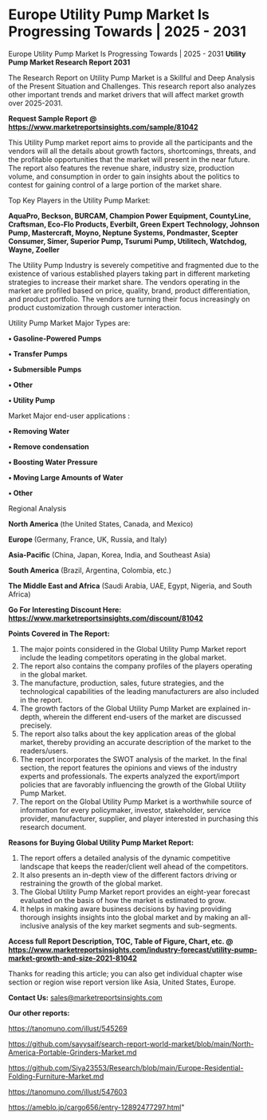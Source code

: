 # Europe Utility Pump Market Is Progressing Towards | 2025 - 2031
Europe Utility Pump Market Is Progressing Towards | 2025 - 2031
<strong>Utility Pump Market Research Report 2031</strong>

The Research Report on Utility Pump Market is a Skillful and Deep Analysis of the Present Situation and Challenges. This research report also analyzes other important trends and market drivers that will affect market growth over 2025-2031.

<strong>Request Sample Report @ <a href=https://www.marketreportsinsights.com/sample/81042>https://www.marketreportsinsights.com/sample/81042</a></strong>

This Utility Pump market report aims to provide all the participants and the vendors will all the details about growth factors, shortcomings, threats, and the profitable opportunities that the market will present in the near future. The report also features the revenue share, industry size, production volume, and consumption in order to gain insights about the politics to contest for gaining control of a large portion of the market share.

Top Key Players in the Utility Pump Market:

<strong>AquaPro, Beckson, BURCAM, Champion Power Equipment, CountyLine, Craftsman, Eco-Flo Products, Everbilt, Green Expert Technology, Johnson Pump, Mastercraft, Moyno, Neptune Systems, Pondmaster, Scepter Consumer, Simer, Superior Pump, Tsurumi Pump, Utilitech, Watchdog, Wayne, Zoeller</strong>

The Utility Pump Industry is severely competitive and fragmented due to the existence of various established players taking part in different marketing strategies to increase their market share. The vendors operating in the market are profiled based on price, quality, brand, product differentiation, and product portfolio. The vendors are turning their focus increasingly on product customization through customer interaction.

Utility Pump Market Major Types are:

<strong>• Gasoline-Powered Pumps

• Transfer Pumps

• Submersible Pumps

• Other

• Utility Pump</strong>

Market Major end-user applications :

<strong>• Removing Water

• Remove condensation

• Boosting Water Pressure

• Moving Large Amounts of Water

• Other</strong>

Regional Analysis

</u><strong><b>North America</b></strong> (the United States, Canada, and Mexico)

<strong><b>Europe </b></strong>(Germany, France, UK, Russia, and Italy)

<strong><b>Asia-Pacific</b></strong> (China, Japan, Korea, India, and Southeast Asia)

<strong><b>South America</b></strong> (Brazil, Argentina, Colombia, etc.)

<strong><b>The Middle East and Africa</b></strong> (Saudi Arabia, UAE, Egypt, Nigeria, and South Africa)

<strong>Go For Interesting Discount Here: <a href=https://www.marketreportsinsights.com/discount/81042>https://www.marketreportsinsights.com/discount/81042</a></strong>

<strong>Points Covered in The Report:</strong>
<ol>
  <li>The major points considered in the Global Utility Pump Market report include the leading competitors operating in the global market.</li>
  <li>The report also contains the company profiles of the players operating in the global market.</li>
  <li>The manufacture, production, sales, future strategies, and the technological capabilities of the leading manufacturers are also included in the report.</li>
  <li>The growth factors of the Global Utility Pump Market are explained in-depth, wherein the different end-users of the market are discussed precisely.</li>
  <li>The report also talks about the key application areas of the global market, thereby providing an accurate description of the market to the readers/users.</li>
  <li>The report incorporates the SWOT analysis of the market. In the final section, the report features the opinions and views of the industry experts and professionals. The experts analyzed the export/import policies that are favorably influencing the growth of the Global Utility Pump Market.</li>
  <li>The report on the Global Utility Pump Market is a worthwhile source of information for every policymaker, investor, stakeholder, service provider, manufacturer, supplier, and player interested in purchasing this research document.</li>
</ol>
<strong>Reasons for Buying Global Utility Pump Market Report:</strong>

<ol>
  <li>The report offers a detailed analysis of the dynamic competitive landscape that keeps the reader/client well ahead of the competitors.</li>
  <li>It also presents an in-depth view of the different factors driving or restraining the growth of the global market.</li>
  <li>The Global Utility Pump Market report provides an eight-year forecast evaluated on the basis of how the market is estimated to grow.</li>
  <li>It helps in making aware business decisions by having providing thorough insights insights into the global market and by making an all-inclusive analysis of the key market segments and sub-segments.</li>
</ol>
<strong>Access full Report Description, TOC, Table of Figure, Chart, etc. @ <a href=https://www.marketreportsinsights.com/industry-forecast/utility-pump-market-growth-and-size-2021-81042>https://www.marketreportsinsights.com/industry-forecast/utility-pump-market-growth-and-size-2021-81042</a></strong>


Thanks for reading this article; you can also get individual chapter wise section or region wise report version like Asia, United States, Europe.

<strong>Contact Us:</strong>
sales@marketreportsinsights.com

<strong>Our other reports:</strong>

<a href=https://tanomuno.com/illust/545269>https://tanomuno.com/illust/545269</a>

<a href=https://github.com/sayysaif/search-report-world-market/blob/main/North-America-Portable-Grinders-Market.md>https://github.com/sayysaif/search-report-world-market/blob/main/North-America-Portable-Grinders-Market.md</a>

<a href=https://github.com/Siya23553/Research/blob/main/Europe-Residential-Folding-Furniture-Market.md>https://github.com/Siya23553/Research/blob/main/Europe-Residential-Folding-Furniture-Market.md</a>

<a href=https://tanomuno.com/illust/547603>https://tanomuno.com/illust/547603</a>

<a href=https://ameblo.jp/cargo656/entry-12892477297.html>https://ameblo.jp/cargo656/entry-12892477297.html</a>"
